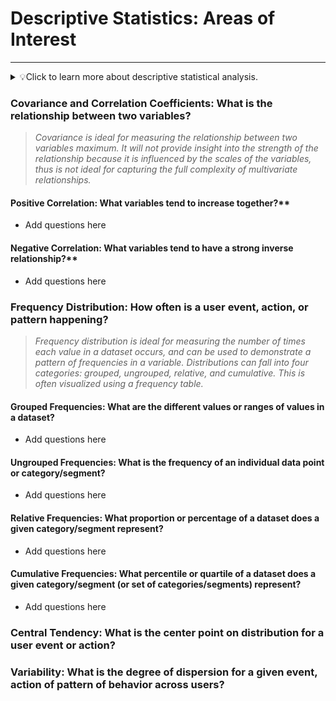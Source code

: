 # Descriptive Statistics: Areas of Interest
-----

<details closed>
<summary>💡Click to learn more about descriptive statistical analysis.</summary>

1. Questions Descriptive Statistics Can Answer:
    * Central Tendency: Descriptive statistics help in understanding the typical or central value of a dataset. This includes measures like mean, median, and mode.
    * Variability/Dispersion: Descriptive statistics provide insights into the spread or variability of data points. This includes measures like range, variance, standard deviation, and interquartile range.
    * Distribution: Descriptive statistics describe how data are distributed across different values. This includes measures like skewness and kurtosis.
    * Association/Correlation: Descriptive statistics can indicate the relationship between variables. This includes measures like covariance and correlation coefficients.
2. Types of Data Used:
    * Numerical Data: Descriptive statistics are commonly applied to numerical data, which can be discrete (e.g., counts) or continuous (e.g., measurements).
    * Categorical Data: Descriptive statistics can also be applied to categorical data, such as frequencies or proportions of different categories.
    * Ordinal Data: Descriptive statistics can describe ordinal data, where the categories have a meaningful order but the differences between them may not be consistent.
3. Common Analysis and Data Errors:
    * Sampling Bias: Descriptive statistics can be skewed if the sample used is not representative of the population being studied, leading to biased estimates.
    * Measurement Errors: Errors in data collection or recording can distort descriptive statistics. For example, inaccurate measurements or data entry mistakes.
    * Outliers: Extreme values in the dataset can significantly affect measures like the mean and standard deviation, potentially misleading interpretations.
    * Misinterpretation of Measures: Misunderstanding or misinterpretation of descriptive statistics can lead to erroneous conclusions. For instance, assuming causation from correlation or misinterpreting the meaning of measures like skewness or kurtosis.
    * Data Transformation Issues: Transformation of data (e.g., log transformation) can impact the interpretation of descriptive statistics if not applied appropriately or if assumptions underlying the transformation are violated.
    * Overreliance on Summary Statistics: Relying solely on summary statistics without considering the underlying distribution or context of the data can lead to incomplete or misleading insights.

</details>

### Covariance and Correlation Coefficients: What is the relationship between two variables?

> _Covariance is ideal for measuring the relationship between two variables maximum. It will not provide insight into the strength of the relationship because it is influenced by the scales of the variables, thus is not ideal for capturing the full complexity of multivariate relationships._

#### Positive Correlation: What variables tend to increase together?**
- Add questions here

#### Negative Correlation: What variables tend to have a strong inverse relationship?**
- Add questions here

### Frequency Distribution: How often is a user event, action, or pattern happening?

> _Frequency distribution is ideal for measuring the number of times each value in a dataset occurs, and can be used to demonstrate a pattern of frequencies in a variable. Distributions can fall into four categories: grouped, ungrouped, relative, and cumulative. This is often visualized using a frequency table._

#### Grouped Frequencies: What are the different values or ranges of values in a dataset? 
- Add questions here

#### Ungrouped Frequencies: What is the frequency of an individual data point or category/segment?
- Add questions here

#### Relative Frequencies: What proportion or percentage of a dataset does a given category/segment represent?
- Add questions here

#### Cumulative Frequencies: What percentile or quartile of a dataset does a given category/segment (or set of categories/segments) represent?
- Add questions here

### Central Tendency: What is the center point on distribution for a user event or action?

### Variability: What is the degree of dispersion for a given event, action of pattern of behavior across users?

